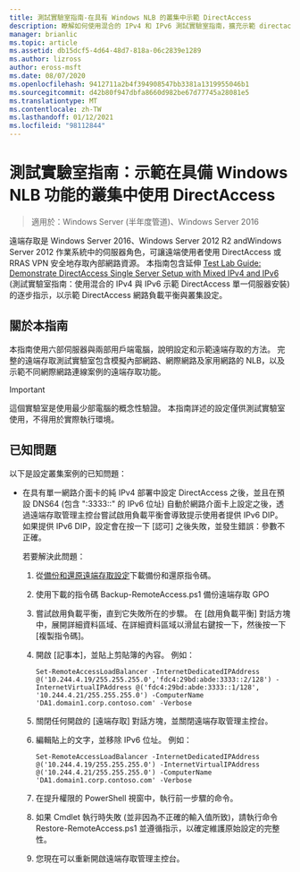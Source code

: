 ```yaml
---
title: 測試實驗室指南-在具有 Windows NLB 的叢集中示範 DirectAccess
description: 瞭解如何使用混合的 IPv4 和 IPv6 測試實驗室指南，擴充示範 directaccess 單一伺服器設定，以示範 DirectAccess 網路負載平衡與叢集設定。
manager: brianlic
ms.topic: article
ms.assetid: db15dcf5-4d64-48d7-818a-06c2839e1289
ms.author: lizross
author: eross-msft
ms.date: 08/07/2020
ms.openlocfilehash: 9412711a2b4f394908547bb3381a1319955046b1
ms.sourcegitcommit: d42b80f947dbfa8660d982be67d77745a28081e5
ms.translationtype: MT
ms.contentlocale: zh-TW
ms.lasthandoff: 01/12/2021
ms.locfileid: "98112844"
---
```

# <a name="test-lab-guide-demonstrate-directaccess-in-a-cluster-with-windows-nlb"></a>測試實驗室指南：示範在具備 Windows NLB 功能的叢集中使用 DirectAccess

>適用於：Windows Server (半年度管道)、Windows Server 2016

遠端存取是 Windows Server 2016、Windows Server 2012 R2 andWindows Server 2012 作業系統中的伺服器角色，可讓遠端使用者使用 DirectAccess 或 RRAS VPN 安全地存取內部網路資源。 本指南包含延伸 [Test Lab Guide: Demonstrate DirectAccess Single Server Setup with Mixed IPv4 and IPv6](https://go.microsoft.com/fwlink/p/?LinkId=237004) (測試實驗室指南：使用混合的 IPv4 與 IPv6 示範 DirectAccess 單一伺服器安裝) 的逐步指示，以示範 DirectAccess 網路負載平衡與叢集設定。

## <a name="about-this-guide"></a>關於本指南
本指南使用六部伺服器與兩部用戶端電腦，說明設定和示範遠端存取的方法。 完整的遠端存取測試實驗室包含模擬內部網路、網際網路及家用網路的 NLB，以及示範不同網際網路連線案例的遠端存取功能。

> [!IMPORTANT]
> 這個實驗室是使用最少部電腦的概念性驗證。 本指南詳述的設定僅供測試實驗室使用，不得用於實際執行環境。

## <a name="known-issues"></a><a name="KnownIssues"></a>已知問題
以下是設定叢集案例的已知問題：

-   在具有單一網路介面卡的純 IPv4 部署中設定 DirectAccess 之後，並且在預設 DNS64 (包含 ":3333::" 的 IPv6 位址) 自動於網路介面卡上設定之後，透過遠端存取管理主控台嘗試啟用負載平衡會導致提示使用者提供 IPv6 DIP。 如果提供 IPv6 DIP，設定會在按一下 [認可] 之後失敗，並發生錯誤：參數不正確。

    若要解決此問題：

    1.  從[備份和還原遠端存取設定](https://gallery.technet.microsoft.com/Back-up-and-Restore-Remote-e157e6a6)下載備份和還原指令碼。

    2.  使用下載的指令碼 Backup-RemoteAccess.ps1 備份遠端存取 GPO

    3.  嘗試啟用負載平衡，直到它失敗所在的步驟。 在 [啟用負載平衡] 對話方塊中，展開詳細資料區域、在詳細資料區域以滑鼠右鍵按一下，然後按一下 [複製指令碼]。

    4.  開啟 [記事本]，並貼上剪貼簿的內容。 例如：

        ```
        Set-RemoteAccessLoadBalancer -InternetDedicatedIPAddress @('10.244.4.19/255.255.255.0','fdc4:29bd:abde:3333::2/128') -InternetVirtualIPAddress @('fdc4:29bd:abde:3333::1/128', '10.244.4.21/255.255.255.0') -ComputerName 'DA1.domain1.corp.contoso.com' -Verbose
        ```

    5.  關閉任何開啟的 [遠端存取] 對話方塊，並關閉遠端存取管理主控台。

    6.  編輯貼上的文字，並移除 IPv6 位址。 例如：

        ```
        Set-RemoteAccessLoadBalancer -InternetDedicatedIPAddress @('10.244.4.19/255.255.255.0') -InternetVirtualIPAddress @('10.244.4.21/255.255.255.0') -ComputerName 'DA1.domain1.corp.contoso.com' -Verbose
        ```

    7.  在提升權限的 PowerShell 視窗中，執行前一步驟的命令。

    8.  如果 Cmdlet 執行時失敗 (並非因為不正確的輸入值所致)，請執行命令 Restore-RemoteAccess.ps1 並遵循指示，以確定維護原始設定的完整性。

    9. 您現在可以重新開啟遠端存取管理主控台。



